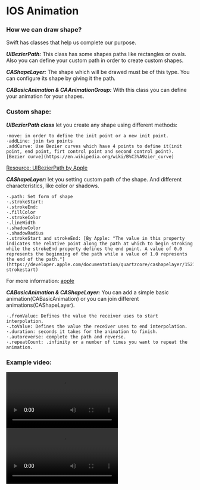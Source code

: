 # IOS Animation

### How we can draw shape?

Swift has classes that help us complete our purpose.

___UIBezierPath:___ This class has some shapes paths like rectangles or ovals. Also you can define your custom path in order to create custom shapes.

___CAShapeLayer:___ The shape which will be drawed must be of this type. You can configure its shape by giving it the path.

___CABasicAnimation & CAAnimationGroup:___ With this class you can define your animation for your shapes.

### Custom shape:

___UIBezierPath class___ let you create any shape using different methods:
    
    ·move: in order to define the init point or a new init point.
    ·addLine: join two points
    .addCurve: Use Bezier curves which have 4 points to define it(init point, end point, firt control point and second control point). [Bezier curve](https://en.wikipedia.org/wiki/B%C3%A9zier_curve) 

[Resource: UIBezierPath by Apple](https://developer.apple.com/documentation/uikit/uibezierpath)

___CAShapeLayer:___ let you setting custom path of the shape. And different characteristics, like color or shadows. 

    ·.path: Set form of shape
    ·.strokeStart: 
    ·.strokeEnd: 
    ·.fillColor
    ·.strokeColor
    ·.lineWidth
    ·.shadowColor
    ·.shadowRadius
    ·.strokeStart and strokeEnd: [By Apple: "The value in this property indicates the relative point along the path at which to begin stroking while the strokeEnd property defines the end point. A value of 0.0 represents the beginning of the path while a value of 1.0 represents the end of the path."](https://developer.apple.com/documentation/quartzcore/cashapelayer/1521929-strokestart)

For more information: [apple](https://developer.apple.com/documentation/quartzcore/cashapelayer)

___CABasicAnimation & CAShapeLayer:___ You can add a simple basic animation(CABasicAnimation) or you can join different animations(CAShapeLayer).

    ·.fromValue: Defines the value the receiver uses to start interpolation.
    ·.toValue: Defines the value the receiver uses to end interpolation.
    ·.duration: seconds it takes for the animation to finish. 
    ·.autoreverse: complete the path and reverse.
    ·.repeatCount: .infinity or a number of times you want to repeat the animation.

### Example video:

![Animation 1](/animation1.mov)
![Animation 2](/animation2.mov)

